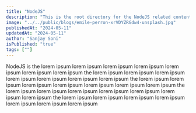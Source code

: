 ```yaml
---
title: "NodeJS"
description: "This is the root directory for the NodeJS related contents"
image: "../../public/blogs/emile-perron-xrVDYZRGdw4-unsplash.jpg"
publishedAt: "2024-05-11"
updatedAt: "2024-05-11"
author: "Sanjay Soni"
isPublished: "true"
tags: [""]
---
```


NodeJS is the lorem ipsum lorem ipsum lorem ipsum lorem ipsum lorem ipsum lorem ipsum lorem ipsum the lorem ipsum lorem ipsum lorem ipsum lorem ipsum lorem ipsum lorem ipsum lorem ipsum the lorem ipsum lorem ipsum lorem ipsum lorem ipsum lorem ipsum lorem ipsum lorem ipsum the lorem ipsum lorem ipsum lorem ipsum lorem ipsum lorem ipsum lorem ipsum lorem ipsum the lorem ipsum lorem ipsum lorem ipsum lorem ipsum lorem ipsum lorem ipsum lorem ipsum
